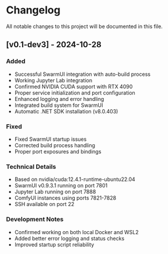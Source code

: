 # Changelog

All notable changes to this project will be documented in this file.

## [v0.1-dev3] - 2024-10-28

### Added
- Successful SwarmUI integration with auto-build process
- Working Jupyter Lab integration
- Confirmed NVIDIA CUDA support with RTX 4090
- Proper service initialization and port configuration
- Enhanced logging and error handling
- Integrated build system for SwarmUI
- Automatic .NET SDK installation (v8.0.403)

### Fixed
- Fixed SwarmUI startup issues
- Corrected build process handling
- Proper port exposures and bindings

### Technical Details
- Based on nvidia/cuda:12.4.1-runtime-ubuntu22.04
- SwarmUI v0.9.3.1 running on port 7801
- Jupyter Lab running on port 7888
- ComfyUI instances using ports 7821-7828
- SSH available on port 22

### Development Notes
- Confirmed working on both local Docker and WSL2
- Added better error logging and status checks
- Improved startup script reliability